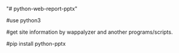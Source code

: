 "# python-web-report-pptx" 

#use python3

#get site information by wappalyzer and another programs/scripts.

#pip install python-pptx
